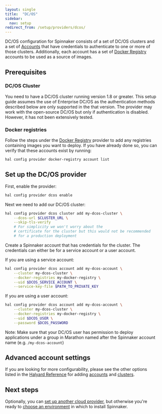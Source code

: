 ```yaml
---
layout: single
title:  "DC/OS"
sidebar:
  nav: setup
redirect_from: /setup/providers/dcos/
---
```




DC/OS configuration for Spinnaker consists of a set of DC/OS
clusters and a set of [Accounts](/concepts/providers/#accounts) that have
credentials to authenticate to one or more of those clusters.
Additionally, each account has a set of [Docker Registry](/docs/setup/providers/docker-registry)
accounts to be used as a source of images.

## Prerequisites

### DC/OS Cluster

You need to have a DC/OS cluster running version 1.8 or greater.  This setup guide
assumes the use of Enterprise DC/OS as the authentication methods described
below are only supported in the that version.  The provider may work with
the open-source DC/OS but only if authentication is disabled.  However, it
has not been extensively tested.

<!-- TODO: link to the reference guide section about permissions required for the account-->

### Docker registries

Follow the steps under the [Docker Registry](/docs/setup/providers/docker-registry)
provider to add any registries containing images you want to deploy. If
you have already done so, you can verify that these accounts exist by running:

```bash
hal config provider docker-registry account list
```

## Set up the DC/OS provider

First, enable the provider:

```bash
hal config provider dcos enable
```

Next we need to add our DC/OS cluster:

```bash
hal config provider dcos cluster add my-dcos-cluster \
    --dcos-url $CLUSTER_URL \
    --skip-tls-verify
    # For simplicity we won't worry about the
    # certificate for the cluster but this would not be recommended
    # for a production deployment
```

Create a Spinnaker account that has credentials for the cluster.  The
credentials can either be for a service account or a user account.

If you are using a service account:

```bash
hal config provider dcos account add my-dcos-account \
    --cluster my-dcos-cluster \
    --docker-registries my-docker-registry \
    --uid $DCOS_SERVICE_ACCOUNT \
    --service-key-file $PATH_TO_PRIVATE_KEY
```

If you are using a user account:

```bash
hal config provider dcos account add my-dcos-account \
    --cluster my-dcos-cluster \
    --docker-registries my-docker-registry \
    --uid $DCOS_USER \
    --password $DCOS_PASSWORD
```


Note: Make sure that your DC/OS user has permission to deploy applications
under a group in Marathon named after the Spinnaker account name
(e.g. `/my-dcos-account`)


## Advanced account settings

If you are looking for more configurability, please see the other options
listed in the [Halyard
Reference](/reference/halyard/commands/#hal-config-provider-dcos)
for adding [accounts](/reference/halyard/commands/#hal-config-provider-dcos-account-add)
and [clusters](/reference/halyard/commands/#hal-config-provider-dcos-cluster-add).

## Next steps

Optionally, you can [set up another cloud provider](/docs/setup/install/providers/),
but otherwise you're ready to [choose an environment](/docs/setup/install/environment/)
in which to install Spinnaker.
